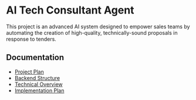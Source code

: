 # AI Tech Consultant Agent

This project is an advanced AI system designed to empower sales teams by automating the creation of high-quality, technically-sound proposals in response to tenders.

## Documentation

- [Project Plan](./docs/AI_Tech_Consultant_Agent_Plan.md)
- [Backend Structure](./docs/Backend_Structure.md)
- [Technical Overview](./docs/Technical_Overview.md)
- [Implementation Plan](./docs/Implementation_Plan.md)
